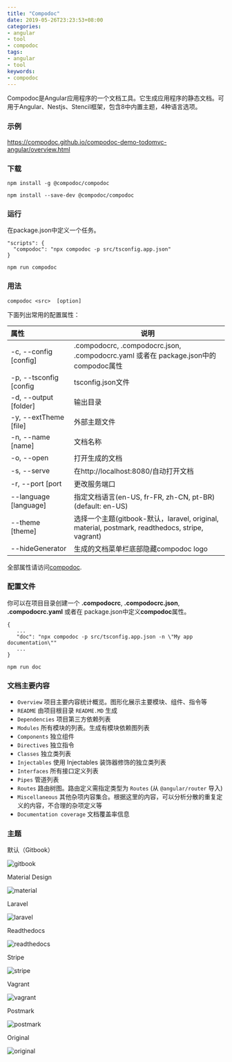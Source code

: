 ```yaml
---
title: "Compodoc"
date: 2019-05-26T23:23:53+08:00
categories:
- angular
- tool
- compodoc
tags:
- angular
- tool
keywords:
- compodoc
---
```

Compodoc是Angular应用程序的一个文档工具。它生成应用程序的静态文档。可用于Angular、Nestjs、Stencil框架，包含8中内置主题，4种语言选项。
<!--more-->

### 示例

https://compodoc.github.io/compodoc-demo-todomvc-angular/overview.html

### 下载

`npm install -g @compodoc/compodoc`

`npm install --save-dev @compodoc/compodoc`



### 运行

在package.json中定义一个任务。

```nodejs
"scripts": {
  "compodoc": "npx compodoc -p src/tsconfig.app.json"
}
```

`npm run compodoc`

### 用法

`compodoc <src>  [option]`

下面列出常用的配置属性：

| 属性                   | 说明                                                         |
| :--------------------- | ------------------------------------------------------------ |
| -c, --config [config]  | .compodocrc, .compodocrc.json, .compodocrc.yaml 或者在 package.json中的compodoc属性 |
| -p, --tsconfig [config | tsconfig.json文件                                            |
| -d, --output [folder]  | 输出目录                                                     |
| -y, --extTheme [file]  | 外部主题文件                                                 |
| -n, --name [name]      | 文档名称                                                     |
| -o, --open             | 打开生成的文档                                               |
| -s, --serve            | 在http://localhost:8080/自动打开文档                         |
| -r, --port [port       | 更改服务端口                                                 |
| --language [language]  | 指定文档语言(en-US, fr-FR, zh-CN, pt-BR) (default: en-US)    |
| --theme [theme]        | 选择一个主题(gitbook-默认，laravel, original, material, postmark, readthedocs, stripe, vagrant) |
| --hideGenerator        | 生成的文档菜单栏底部隐藏compodoc logo                        |

全部属性请访问[compodoc](<https://compodoc.app/guides/usage.html>).

### 配置文件

你可以在项目目录创建一个 **.compodocrc**, **.compodocrc.json**, **.compodocrc.yaml** 或者在 package.json中定义**compodoc**属性。

```
{
   ...
   "doc": "npx compodoc -p src/tsconfig.app.json -n \"My app documentation\""
   ...
}
```

`npm run doc`

### 文档主要内容

- `Overview` 项目主要内容统计概览。图形化展示主要模块、组件、指令等
- `README` 由项目根目录 `README.MD` 生成
- `Dependencies` 项目第三方依赖列表
- `Modules` 所有模块的列表。生成有模块依赖图列表
- `Components` 独立组件
- `Directives` 独立指令
- `Classes` 独立类列表
- `Injectables` 使用 Injectables 装饰器修饰的独立类列表
- `Interfaces` 所有接口定义列表
- `Pipes` 管道列表
- `Routes` 路由树图。路由定义需指定类型为 `Routes` (从 `@angular/router` 导入)
- `Miscellaneous` 其他杂项内容集合。根据这里的内容，可以分析分散的重复定义的内容，不合理的杂项定义等
- `Documentation coverage` 文档覆盖率信息

### 主题

默认（Gitbook）

![gitbook](https://kxming.github.io/kxming/angular/tool/theme-gitbook.png)

Material Design

![material](https://kxming.github.io/kxming/angular/tool/theme-material.png)

Laravel

![laravel](https://kxming.github.io/kxming/angular/tool/theme-laravel.png)

Readthedocs

![readthedocs](https://kxming.github.io/kxming/angular/tool/theme-readthedocs.png)

Stripe

![stripe](https://kxming.github.io/kxming/angular/tool/theme-stripe.png)

Vagrant

![vagrant](https://kxming.github.io/kxming/angular/tool/theme-vagrant.png)

Postmark

![postmark](https://kxming.github.io/kxming/angular/tool/theme-postmark.png)

Original

![original](https://kxming.github.io/kxming/angular/tool/theme-original.png)